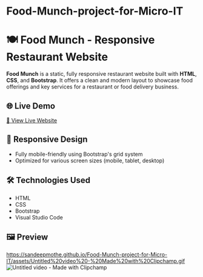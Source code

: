 # Food-Munch-project-for-Micro-IT
# 🍽️ Food Munch - Responsive Restaurant Website

**Food Munch** is a static, fully responsive restaurant website built with **HTML**, **CSS**, and **Bootstrap**. It offers a clean and modern layout to showcase food offerings and key services for a restaurant or food delivery business.

## 🌐 Live Demo
[🔗 View Live Website](https://sandeepmothe.github.io/Food-Munch-project-for-Micro-IT/food%20munch.html) 

## 📱 Responsive Design
- Fully mobile-friendly using Bootstrap's grid system
- Optimized for various screen sizes 
(mobile, tablet, desktop)

## 🛠️ Technologies Used
- HTML
- CSS
- Bootstrap
- Visual Studio Code

## 🖼️ Preview
https://sandeepmothe.github.io/Food-Munch-project-for-Micro-IT/assets/Untitled%20video%20-%20Made%20with%20Clipchamp.gif
![Untitled video - Made with Clipchamp](https://github.com/user-attachments/assets/ed9676ba-ca42-4733-bb87-552977e4f53c)
